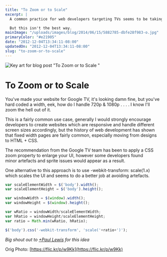 ```yaml
---
title: "To Zoom or to Scale"
excerpt: |
  A common practice for web developers targeting TVs seems to be taking the 720p UI and simply zooming in on it to fill a 1080p screen.

  But this isn't the best way.
mainImage: "/uploads/images/blog/2014/06/15/5882785-dbfe28f983-o.jpg"
primaryColor: "#e21905"
date: "2012-12-04T13:34:11-08:00"
updatedOn: "2012-12-04T13:34:11-08:00"
slug: "to-zoom-or-to-scale"
---
```

![Key art for blog post "To Zoom or to Scale "](/uploads/images/blog/2014/06/15/5882785-dbfe28f983-o.jpg)

# To Zoom or to Scale

You've made your website for Google TV, it's looking damn fine, but you've hard coded a width, eek, how do I handle 720p & 1080p . . . . I know I'll zoom the hell out of it.

This is a fairly common use case, generally I would strongly encourage developers to create websites which are responsive and handle different screen sizes accordingly, but the history of web development has shown that fixed width pages are fairly common, especially moving from designs to HTML + CSS.

The recommendation from the Google TV team has been to apply a CSS zoom property to enlarge your UI, however some developers found minor artefacts and sprite issues would appear as a result.

One alternative to this approach is to use -webkit-transform: scale(1.x) which scales the UI and seems to do a better job at avoiding artefacts.

```javascript
var scaleElementWidth = $('body').width();
var scaleElementHeight = $('body').height();

var windowWidth = $(window).width();
var windowHeight = $(window).height();

var wRatio = windowWidth/scaleElementWidth;
var hRatio = windowHeight/scaleElementHeight;
var ratio = Math.min(wRatio, hRatio);

$('body').css('-webkit-transform', 'scale('+ratio+')');
```

_Big shout out to [+Paul Lewis](https://plus.google.com/105201233571140699617/posts) for this idea_

Orig Photo: [https://flic.kr/p/w9Kk](https://flic.kr/p/w9Kk)